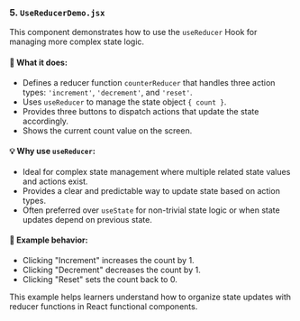 ### 5. `UseReducerDemo.jsx`

This component demonstrates how to use the `useReducer` Hook for managing more complex state logic.

#### 🔹 What it does:
- Defines a reducer function `counterReducer` that handles three action types: `'increment'`, `'decrement'`, and `'reset'`.
- Uses `useReducer` to manage the state object `{ count }`.
- Provides three buttons to dispatch actions that update the state accordingly.
- Shows the current count value on the screen.

#### 💡 Why use `useReducer`:
- Ideal for complex state management where multiple related state values and actions exist.
- Provides a clear and predictable way to update state based on action types.
- Often preferred over `useState` for non-trivial state logic or when state updates depend on previous state.

#### 📌 Example behavior:
- Clicking "Increment" increases the count by 1.
- Clicking "Decrement" decreases the count by 1.
- Clicking "Reset" sets the count back to 0.

This example helps learners understand how to organize state updates with reducer functions in React functional components.
